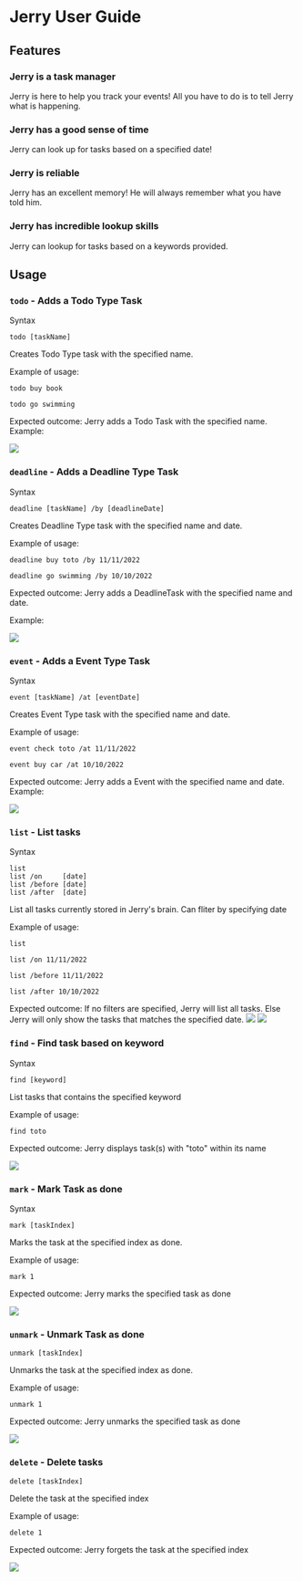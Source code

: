 # Jerry User Guide

## Features 

### Jerry is a task manager
Jerry is here to help you track your events!
All you have to do is to tell Jerry what is happening.

### Jerry has a good sense of time
Jerry can look up for tasks based on a specified date! 

### Jerry is reliable
Jerry has an excellent memory! 
He will always remember what you have told him.

### Jerry has incredible lookup skills
Jerry can lookup for tasks based on a keywords provided.


## Usage

### `todo` - Adds a Todo Type Task
Syntax
```
todo [taskName]
```

Creates Todo Type task with the specified name.

Example of usage: 

`todo buy book`

`todo go swimming`

Expected outcome: Jerry adds a Todo Task with the specified name.
Example:

![](./assets/todo.png)

### `deadline` - Adds a Deadline Type Task
Syntax
```
deadline [taskName] /by [deadlineDate]
```
Creates Deadline Type task with the specified name and date.

Example of usage: 

`deadline buy toto /by 11/11/2022`

`deadline go swimming /by 10/10/2022`

Expected outcome: Jerry adds a DeadlineTask with the specified name and date.

Example:

![](./assets/deadline.png)

### `event` - Adds a Event Type Task
Syntax
```
event [taskName] /at [eventDate]
```

Creates Event Type task with the specified name and date.

Example of usage: 

`event check toto /at 11/11/2022`

`event buy car /at 10/10/2022`

Expected outcome:  Jerry adds a Event with the specified name and date.
Example:

![](./assets/event.png)

### `list` - List tasks
Syntax
```
list
list /on     [date]
list /before [date]
list /after  [date]
```

List all tasks currently stored in Jerry's brain. Can fliter by specifying date

Example of usage: 

`list`

`list /on 11/11/2022`

`list /before 11/11/2022`

`list /after 10/10/2022`

Expected outcome: If no filters are specified, Jerry will list all tasks. Else Jerry will only show the tasks that matches the specified date.
![](./assets/list.png)
![](./assets/liston.png)

### `find` - Find task based on keyword
Syntax
```
find [keyword]
```
List tasks that contains the specified keyword

Example of usage: 

`find toto`

Expected outcome: Jerry displays task(s) with "toto" within its name

![](./assets/find.png)

### `mark` - Mark Task as done
Syntax
```
mark [taskIndex]
```
Marks the task at the specified index as done.

Example of usage: 

`mark 1`

Expected outcome: Jerry marks the specified task as done

![](./assets/mark.png)

### `unmark` - Unmark Task as done
```
unmark [taskIndex] 
```
Unmarks the task at the specified index as done.

Example of usage: 

`unmark 1`

Expected outcome: Jerry unmarks the specified task as done

![](./assets/unmark.png)

### `delete` - Delete tasks
```
delete [taskIndex] 
```

Delete the task at the specified index

Example of usage: 

`delete 1`

Expected outcome: Jerry forgets the task at the specified index

![](./assets/delete.png)